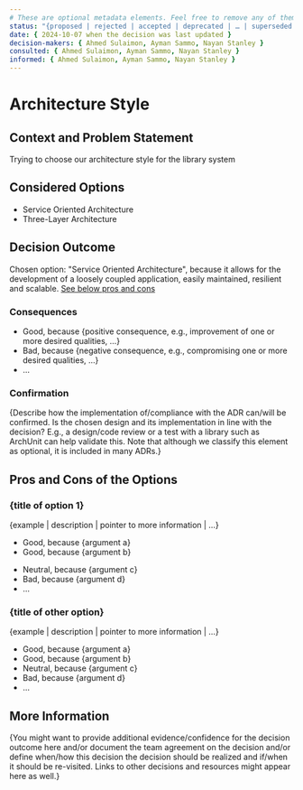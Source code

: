 ```yaml
---
# These are optional metadata elements. Feel free to remove any of them.
status: "{proposed | rejected | accepted | deprecated | … | superseded by ADR-0123"
date: { 2024-10-07 when the decision was last updated }
decision-makers: { Ahmed Sulaimon, Ayman Sammo, Nayan Stanley }
consulted: { Ahmed Sulaimon, Ayman Sammo, Nayan Stanley }
informed: { Ahmed Sulaimon, Ayman Sammo, Nayan Stanley }
---
```


# Architecture Style

## Context and Problem Statement

Trying to choose our architecture style for the library system

## Considered Options

- Service Oriented Architecture
- Three-Layer Architecture

## Decision Outcome

Chosen option: "Service Oriented Architecture", because it allows for the development of a loosely coupled application, easily maintained, resilient and scalable. [See below pros and cons](#pros-cons)

### Consequences

- Good, because {positive consequence, e.g., improvement of one or more desired qualities, …}
- Bad, because {negative consequence, e.g., compromising one or more desired qualities, …}
- … <!-- numbers of consequences can vary -->

<!-- This is an optional element. Feel free to remove. -->

### Confirmation

{Describe how the implementation of/compliance with the ADR can/will be confirmed. Is the chosen design and its implementation in line with the decision? E.g., a design/code review or a test with a library such as ArchUnit can help validate this. Note that although we classify this element as optional, it is included in many ADRs.}

<!-- This is an optional element. Feel free to remove. -->

## Pros and Cons of the Options

<a name="pros-cons"></a>

### {title of option 1}

<!-- This is an optional element. Feel free to remove. -->

{example | description | pointer to more information | …}

- Good, because {argument a}
- Good, because {argument b}
<!-- use "neutral" if the given argument weights neither for good nor bad -->
- Neutral, because {argument c}
- Bad, because {argument d}
- … <!-- numbers of pros and cons can vary -->

### {title of other option}

{example | description | pointer to more information | …}

- Good, because {argument a}
- Good, because {argument b}
- Neutral, because {argument c}
- Bad, because {argument d}
- …

<!-- This is an optional element. Feel free to remove. -->

## More Information

{You might want to provide additional evidence/confidence for the decision outcome here and/or document the team agreement on the decision and/or define when/how this decision the decision should be realized and if/when it should be re-visited. Links to other decisions and resources might appear here as well.}
